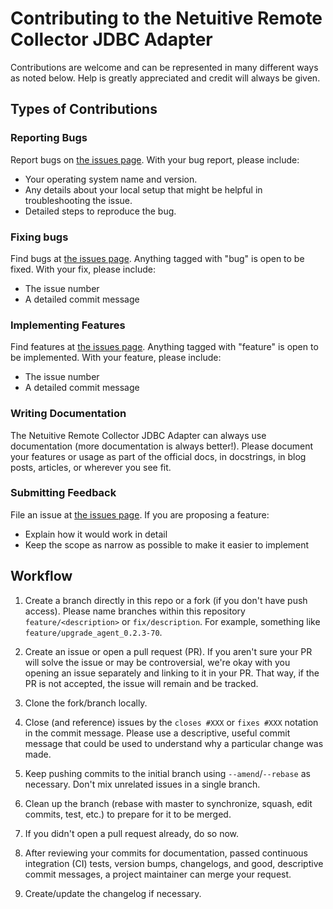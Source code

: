 Contributing to the Netuitive Remote Collector JDBC Adapter
============================================================
Contributions are welcome and can be represented in many different ways as noted below. Help is greatly appreciated and credit will always be given.

 
Types of Contributions
------------------------------
 
### Reporting Bugs
Report bugs on [the issues page](https://github.com/Netuitive/rc-jdbc/issues).
With your bug report, please include:
- Your operating system name and version.
- Any details about your local setup that might be helpful in troubleshooting the issue.
- Detailed steps to reproduce the bug.
 
### Fixing bugs
Find bugs at [the issues page](https://github.com/Netuitive/rc-jdbc/issues). Anything tagged with
"bug" is open to be fixed. 
With your fix, please include:
- The issue number
- A detailed commit message
 
### Implementing Features
Find features at [the issues page](https://github.com/Netuitive/rc-jdbc/issues). Anything tagged
with "feature" is open to be implemented.
With your feature, please include:
- The issue number
- A detailed commit message
 
### Writing Documentation
The Netuitive Remote Collector JDBC Adapter can always use documentation (more documentation is always better!). 
Please document your features or usage as part of the official docs, in docstrings, 
in blog posts, articles, or wherever you see fit.
 
### Submitting Feedback
File an issue at [the issues page](https://github.com/Netuitive/rc-jdbc/issues).
If you are proposing a feature:
- Explain how it would work in detail
- Keep the scope as narrow as possible to make it easier to implement
 
Workflow
------------------------------
 
1. Create a branch directly in this repo or a fork (if you don't have push access). Please name
branches within this repository `feature/<description>` or `fix/description`. For example, 
something like `feature/upgrade_agent_0.2.3-70`.

1. Create an issue or open a pull request (PR). If you aren't sure your PR will solve the issue
or may be controversial, we're okay with you opening an issue separately and linking to it in 
your PR. That way, if the PR is not accepted, the issue will remain and be tracked.

1. Clone the fork/branch locally.
    
1. Close (and reference) issues by the `closes #XXX` or `fixes #XXX` notation in the commit
message. Please use a descriptive, useful commit message that could be used to understand why a
particular change was made.
        
1. Keep pushing commits to the initial branch using `--amend`/`--rebase` as necessary. Don't mix 
unrelated issues in a single branch.

1. Clean up the branch (rebase with master to synchronize, squash, edit commits, test, etc.) to
prepare for it to be merged.

1. If you didn't open a pull request already, do so now. 

1. After reviewing your commits for documentation, passed continuous integration (CI) tests, 
version bumps, changelogs, and good, descriptive commit messages, a project maintainer can merge your request.

1. Create/update the changelog if necessary.